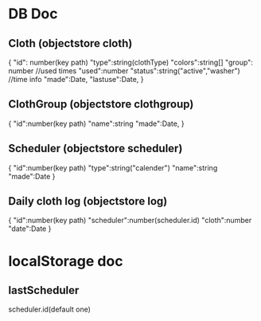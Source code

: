 # DB Doc

## Cloth (objectstore cloth)
  {
    "id": number(key path)
    "type":string(clothType)
    "colors":string[]
    "group": number[](clothgroup.id)
    //used times
    "used":number
    "status":string("active","washer")
    //time info
    "made":Date,
    "lastuse":Date,
  }
## ClothGroup (objectstore clothgroup)
  {
    "id":number(key path)
    "name":string
    "made":Date,
  }

## Scheduler (objectstore scheduler)
  {
    "id":number(key path)
    "type":string("calender")
    "name":string
    "made":Date
  }

## Daily cloth log (objectstore log)
  {
    "id":number(key path)
    "scheduler":number(scheduler.id)
    "cloth":number[](cloth.id)
    "date":Date
  }

# localStorage doc
## lastScheduler
scheduler.id(default one)

